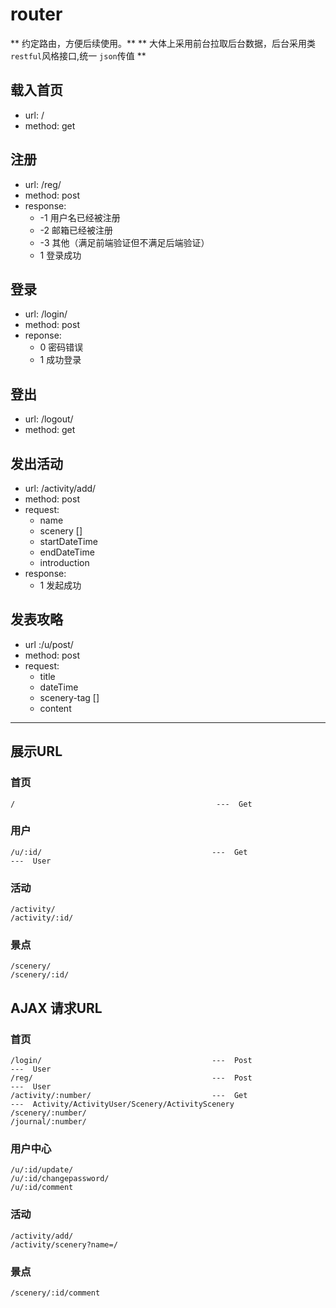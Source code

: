 # router

** 约定路由，方便后续使用。**
** 大体上采用前台拉取后台数据，后台采用类`restful`风格接口,统一 `json`传值 **

## 载入首页

+ url: /
+ method: get

## 注册
+ url: /reg/
+ method: post
+ response:
  * -1  用户名已经被注册
  * -2  邮箱已经被注册
  * -3  其他（满足前端验证但不满足后端验证）
  * 1   登录成功

## 登录
+ url: /login/
+ method: post
+ reponse:
  * 0  密码错误
  * 1  成功登录

## 登出
+ url: /logout/
+ method: get

## 发出活动
+ url: /activity/add/
+ method: post
+ request:
  * name
  * scenery []
  * startDateTime
  * endDateTime
  * introduction
+ response:
  * 1 发起成功

## 发表攻略
+ url :/u/post/
+ method: post
+ request: 
  * title
  * dateTime
  * scenery-tag []
  * content 













*********************************

## 展示URL

### 首页
```
/                                             ---  Get
```

### 用户
```
/u/:id/                                      ---  Get                    ---  User
```

### 活动
```
/activity/
/activity/:id/
```

### 景点
```
/scenery/
/scenery/:id/
```


## AJAX 请求URL

### 首页
```
/login/                                      ---  Post                   ---  User
/reg/                                        ---  Post                   ---  User
/activity/:number/                           ---  Get                    ---  Activity/ActivityUser/Scenery/ActivityScenery
/scenery/:number/
/journal/:number/
```

### 用户中心
```
/u/:id/update/
/u/:id/changepassword/
/u/:id/comment
```

### 活动
```
/activity/add/
/activity/scenery?name=/
```

### 景点
```
/scenery/:id/comment
```

